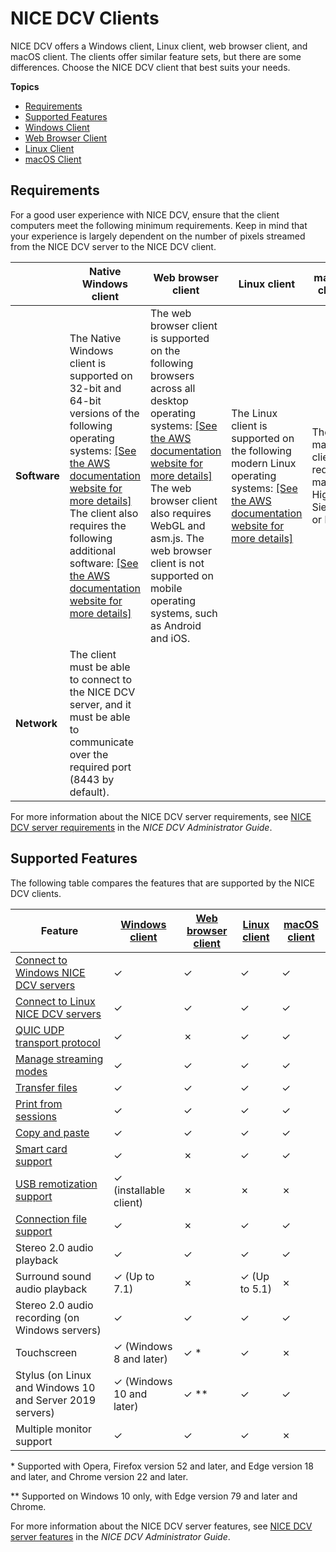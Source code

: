 # NICE DCV Clients<a name="client"></a>

NICE DCV offers a Windows client, Linux client, web browser client, and macOS client\. The clients offer similar feature sets, but there are some differences\. Choose the NICE DCV client that best suits your needs\.

**Topics**
+ [Requirements](#requirements)
+ [Supported Features](#client-features)
+ [Windows Client](client-windows.md)
+ [Web Browser Client](client-web.md)
+ [Linux Client](client-linux.md)
+ [macOS Client](client-mac.md)

## Requirements<a name="requirements"></a>

For a good user experience with NICE DCV, ensure that the client computers meet the following minimum requirements\. Keep in mind that your experience is largely dependent on the number of pixels streamed from the NICE DCV server to the NICE DCV client\.


|  | Native Windows client | Web browser client | Linux client | macOS client | 
| --- | --- | --- | --- | --- | 
| **Software** |  The Native Windows client is supported on 32\-bit and 64\-bit versions of the following operating systems: [\[See the AWS documentation website for more details\]](http://docs.aws.amazon.com/dcv/latest/userguide/client.html) The client also requires the following additional software: [\[See the AWS documentation website for more details\]](http://docs.aws.amazon.com/dcv/latest/userguide/client.html)  |  The web browser client is supported on the following browsers across all desktop operating systems: [\[See the AWS documentation website for more details\]](http://docs.aws.amazon.com/dcv/latest/userguide/client.html) The web browser client also requires WebGL and asm\.js\. The web browser client is not supported on mobile operating systems, such as Android and iOS\.  |  The Linux client is supported on the following modern Linux operating systems: [\[See the AWS documentation website for more details\]](http://docs.aws.amazon.com/dcv/latest/userguide/client.html)  |  The macOS client requires macOS High Sierra or later\.  | 
| **Network** | The client must be able to connect to the NICE DCV server, and it must be able to communicate over the required port \(8443 by default\)\. | 

For more information about the NICE DCV server requirements, see [ NICE DCV server requirements](https://docs.aws.amazon.com/dcv/latest/adminguide/servers.html#requirements) in the *NICE DCV Administrator Guide*\.

## Supported Features<a name="client-features"></a>

The following table compares the features that are supported by the NICE DCV clients\.


| Feature | [Windows client](client-windows.md) | [Web browser client](client-web.md) | [Linux client](client-linux.md) | [macOS client](client-mac.md) | 
| --- | --- | --- | --- | --- | 
|  [Connect to Windows NICE DCV servers](using-connecting.md)  | ✓ | ✓ | ✓ | ✓ | 
|  [Connect to Linux NICE DCV servers](using-connecting.md)  | ✓ | ✓ | ✓ | ✓ | 
|  [QUIC UDP transport protocol](using-connecting.md)  | ✓ | ✗ | ✓ | ✓ | 
|  [Manage streaming modes](using-streaming.md)  | ✓ | ✓ | ✓ | ✓ | 
|  [Transfer files](using-transfer.md)  | ✓ | ✓ | ✓ | ✓ | 
|  [Print from sessions](using-print.md)  | ✓ | ✓ | ✓ | ✓ | 
|  [Copy and paste](using-copy-paste.md)  | ✓ | ✓ | ✓ | ✓ | 
|  [Smart card support](using-smartcard.md)  | ✓ | ✗ | ✓ | ✓ | 
|  [USB remotization support](using-usb.md)  | ✓ \(installable client\) | ✗ | ✗ | ✗ | 
|  [Connection file support](using-connection-file.md)  | ✓ | ✗ | ✓ | ✓ | 
|  Stereo 2\.0 audio playback  | ✓ | ✓ | ✓ | ✓ | 
|  Surround sound audio playback  | ✓ \(Up to 7\.1\) | ✗ | ✓ \(Up to 5\.1\) | ✗ | 
|  Stereo 2\.0 audio recording \(on Windows servers\)  | ✓ | ✓ | ✓ | ✓ | 
|  Touchscreen  | ✓ \(Windows 8 and later\) | ✓ \* | ✓ | ✗ | 
|  Stylus \(on Linux and Windows 10 and Server 2019 servers\)  | ✓ \(Windows 10 and later\) | ✓ \*\* | ✓ | ✓ | 
|  Multiple monitor support  | ✓ | ✓ | ✓ | ✗ | 

\* Supported with Opera, Firefox version 52 and later, and Edge version 18 and later, and Chrome version 22 and later\.

\*\* Supported on Windows 10 only, with Edge version 79 and later and Chrome\.

For more information about the NICE DCV server features, see [ NICE DCV server features](https://docs.aws.amazon.com/dcv/latest/adminguide/servers.html#features) in the *NICE DCV Administrator Guide*\.